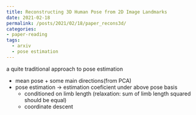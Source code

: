```yaml
---
title: Reconstructing 3D Human Pose from 2D Image Landmarks
date: 2021-02-18
permalink: /posts/2021/02/18/paper_recons3d/
categories:
- paper-reading
tags:
  - arxiv
  - pose estimation
---
```


a quite traditional approach to pose estimation
- mean pose + some main directions(from PCA)
- pose estimation -> estimation coeficient under above pose basis
  - conditioned on limb length (relaxation: sum of limb length squared should be equal)
  - coordinate descent